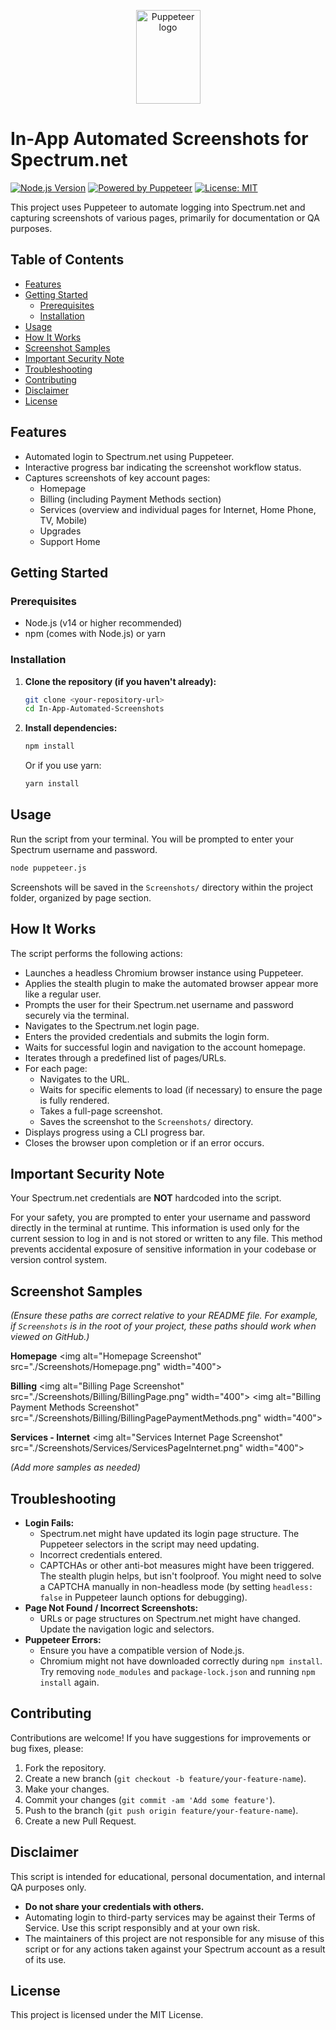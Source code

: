 <p align="center">
  <a href="https://pptr.dev/">
    <img src="https://user-images.githubusercontent.com/10379601/29446482-04f7036a-841f-11e7-9872-91d1fc2ea683.png" alt="Puppeteer logo" width="103" height="150">
  </a>
</p>

# In-App Automated Screenshots for Spectrum.net

[![Node.js Version](https://img.shields.io/badge/Node.js-%3E%3D14-brightgreen.svg)](https://nodejs.org/)
[![Powered by Puppeteer](https://img.shields.io/badge/powered%20by-Puppeteer-24A770.svg?logo=Puppeteer)](https://pptr.dev/)
[![License: MIT](https://img.shields.io/badge/License-MIT-yellow.svg)](LICENSE)

This project uses Puppeteer to automate logging into Spectrum.net and capturing screenshots of various pages, primarily for documentation or QA purposes.

## Table of Contents

- [Features](#features)
- [Getting Started](#getting-started)
  - [Prerequisites](#prerequisites)
  - [Installation](#installation)
- [Usage](#usage)
- [How It Works](#how-it-works)
- [Screenshot Samples](#screenshot-samples)
- [Important Security Note](#important-security-note)
- [Troubleshooting](#troubleshooting)
- [Contributing](#contributing)
- [Disclaimer](#disclaimer)
- [License](#license)

## Features

-   Automated login to Spectrum.net using Puppeteer.
-   Interactive progress bar indicating the screenshot workflow status.
-   Captures screenshots of key account pages:
    -   Homepage
    -   Billing (including Payment Methods section)
    -   Services (overview and individual pages for Internet, Home Phone, TV, Mobile)
    -   Upgrades
    -   Support Home

## Getting Started

### Prerequisites

-   Node.js (v14 or higher recommended)
-   npm (comes with Node.js) or yarn

### Installation

1.  **Clone the repository (if you haven't already):**
    ```sh
    git clone <your-repository-url>
    cd In-App-Automated-Screenshots
    ```

2.  **Install dependencies:**
    ```sh
    npm install
    ```
    Or if you use yarn:
    ```sh
    yarn install
    ```

## Usage

Run the script from your terminal. You will be prompted to enter your Spectrum username and password.

```sh
node puppeteer.js
````

Screenshots will be saved in the `Screenshots/` directory within the project folder, organized by page section.

## How It Works

The script performs the following actions:

  - Launches a headless Chromium browser instance using Puppeteer.
  - Applies the stealth plugin to make the automated browser appear more like a regular user.
  - Prompts the user for their Spectrum.net username and password securely via the terminal.
  - Navigates to the Spectrum.net login page.
  - Enters the provided credentials and submits the login form.
  - Waits for successful login and navigation to the account homepage.
  - Iterates through a predefined list of pages/URLs.
  - For each page:
      - Navigates to the URL.
      - Waits for specific elements to load (if necessary) to ensure the page is fully rendered.
      - Takes a full-page screenshot.
      - Saves the screenshot to the `Screenshots/` directory.
  - Displays progress using a CLI progress bar.
  - Closes the browser upon completion or if an error occurs.

## Important Security Note

Your Spectrum.net credentials are **NOT** hardcoded into the script.

For your safety, you are prompted to enter your username and password directly in the terminal at runtime. This information is used only for the current session to log in and is not stored or written to any file. This method prevents accidental exposure of sensitive information in your codebase or version control system.

## Screenshot Samples

*(Ensure these paths are correct relative to your README file. For example, if `Screenshots` is in the root of your project, these paths should work when viewed on GitHub.)*

**Homepage**
\<img alt="Homepage Screenshot" src="./Screenshots/Homepage.png" width="400"\>

**Billing**
\<img alt="Billing Page Screenshot" src="./Screenshots/Billing/BillingPage.png" width="400"\>
\<img alt="Billing Payment Methods Screenshot" src="./Screenshots/Billing/BillingPagePaymentMethods.png" width="400"\>

**Services - Internet**
\<img alt="Services Internet Page Screenshot" src="./Screenshots/Services/ServicesPageInternet.png" width="400"\>

*(Add more samples as needed)*

## Troubleshooting

  - **Login Fails:**
      - Spectrum.net might have updated its login page structure. The Puppeteer selectors in the script may need updating.
      - Incorrect credentials entered.
      - CAPTCHAs or other anti-bot measures might have been triggered. The stealth plugin helps, but isn't foolproof. You might need to solve a CAPTCHA manually in non-headless mode (by setting `headless: false` in Puppeteer launch options for debugging).
  - **Page Not Found / Incorrect Screenshots:**
      - URLs or page structures on Spectrum.net might have changed. Update the navigation logic and selectors.
  - **Puppeteer Errors:**
      - Ensure you have a compatible version of Node.js.
      - Chromium might not have downloaded correctly during `npm install`. Try removing `node_modules` and `package-lock.json` and running `npm install` again.

## Contributing

Contributions are welcome\! If you have suggestions for improvements or bug fixes, please:

1.  Fork the repository.
2.  Create a new branch (`git checkout -b feature/your-feature-name`).
3.  Make your changes.
4.  Commit your changes (`git commit -am 'Add some feature'`).
5.  Push to the branch (`git push origin feature/your-feature-name`).
6.  Create a new Pull Request.

## Disclaimer

This script is intended for educational, personal documentation, and internal QA purposes only.

  - **Do not share your credentials with others.**
  - Automating login to third-party services may be against their Terms of Service. Use this script responsibly and at your own risk.
  - The maintainers of this project are not responsible for any misuse of this script or for any actions taken against your Spectrum account as a result of its use.

## License

This project is licensed under the MIT License.